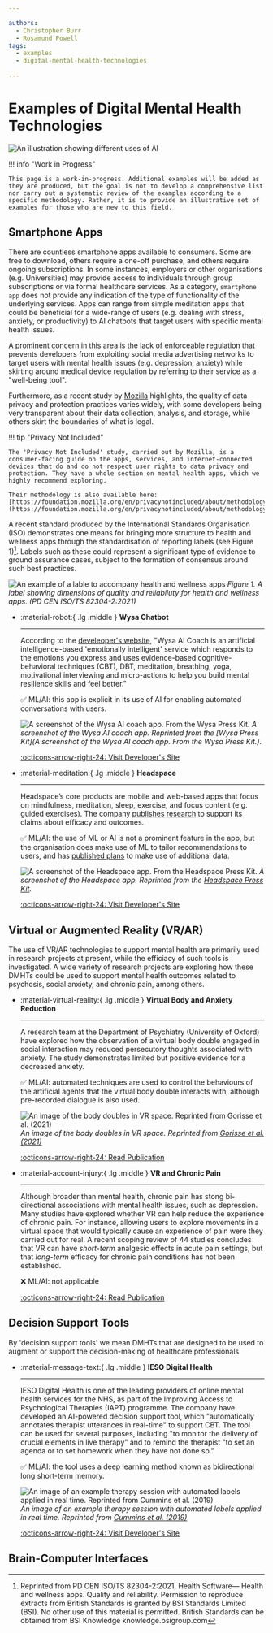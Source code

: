 ```yaml
---

authors:
  - Christopher Burr
  - Rosamund Powell
tags:
  - examples
  - digital-mental-health-technologies
 
---
```


# Examples of Digital Mental Health Technologies

![An illustration showing different uses of AI](https://raw.githubusercontent.com/alan-turing-institute/trustworthy-assurance/main/docs/assets/images/artificial-intelligence.png)

!!! info "Work in Progress"

    This page is a work-in-progress. Additional examples will be added as they are produced, but the goal is not to develop a comprehensive list nor carry out a systematic review of the examples according to a specific methodology. Rather, it is to provide an illustrative set of examples for those who are new to this field.
    
## Smartphone Apps

There are countless smartphone apps available to consumers. Some are free to download, others require a one-off purchase, and others require ongoing subscriptions. In some instances, employers or other organisations (e.g. Universities) may provide access to individuals through group subscriptions or via formal healthcare services. As a category, `smartphone app` does not provide any indication of the type of functionality of the underlying services. Apps can range from simple meditation apps that could be beneficial for a wide-range of users (e.g. dealing with stress, anxiety, or productivity) to AI chatbots that target users with specific mental health issues. 

A prominent concern in this area is the lack of enforceable regulation that prevents developers from exploiting social media advertising networks to target users with mental health issues (e.g. depression, anxiety) while skirting around medical device regulation by referring to their service as a "well-being tool".

Furthermore, as a recent study by [Mozilla](https://foundation.mozilla.org/en/privacynotincluded/) highlights, the quality of data privacy and protection practices varies widely, with some developers being very transparent about their data collection, analysis, and storage, while others skirt the boundaries of what is legal.

!!! tip "Privacy Not Included"

    The 'Privacy Not Included' study, carried out by Mozilla, is a consumer-facing guide on the apps, services, and internet-connected devices that do and do not respect user rights to data privacy and protection. They have a whole section on mental health apps, which we highly recommend exploring. 
    
    Their methodology is also available here: [https://foundation.mozilla.org/en/privacynotincluded/about/methodology/](https://foundation.mozilla.org/en/privacynotincluded/about/methodology/)

A recent standard produced by the International Standards Organisation (ISO) demonstrates one means for bringing more structure to health and wellness apps through the standardisation of reporting labels (see Figure 1)[^iso]. Labels such as these could represent a significant type of evidence to ground assurance cases, subject to the formation of consensus around such best practices.

[^iso]: Reprinted from PD CEN ISO/TS 82304-2:2021, Health Software— Health and wellness apps. Quality and reliability. Permission to reproduce extracts from British Standards is granted by BSI Standards Limited (BSI). No other use of this material is permitted.  British Standards can be obtained from BSI Knowledge knowledge.bsigroup.com

![An example of a lable to accompany health and wellness apps](https://raw.githubusercontent.com/alan-turing-institute/trustworthy-assurance/main/docs/assets/images/applabel.png)
*Figure 1. A label showing dimensions of quality and reliabiluty for health and wellness apps. (PD CEN ISO/TS 82304-2:2021)*

<div class="grid cards" markdown>

-   :material-robot:{ .lg .middle } __Wysa Chatbot__

    ---

    According to the [develeoper's website](https://www.wysa.io/faq[), "Wysa AI Coach is an artificial intelligence-based 'emotionally intelligent' service which responds to the emotions you express and uses evidence-based cognitive-behavioral techniques (CBT), DBT, meditation, breathing, yoga, motivational interviewing and micro-actions to help you build mental resilience skills and feel better."

    ✅ ML/AI: this app is explicit in its use of AI for enabling automated conversations with users.

    ![A screenshot of the Wysa AI coach app. From the Wysa Press Kit.](https://raw.githubusercontent.com/alan-turing-institute/trustworthy-assurance/main/docs/assets/images/wysa.jpg)
    *A screenshot of the Wysa AI coach app. Reprinted from the [Wysa Press Kit](A screenshot of the Wysa AI coach app. From the Wysa Press Kit.).*
    
    [:octicons-arrow-right-24: Visit Developer's Site](https://www.wysa.io)

-   :material-meditation:{ .lg .middle } __Headspace__

    ---

    Headspace’s core products are mobile and web-based apps that focus on mindfulness, meditation, sleep, exercise, and focus content (e.g. guided exercises). The company [publishes research](https://www.headspace.com/science) to support its claims about efficacy and outcomes.

    ✅ ML/AI: the use of ML or AI is not a prominent feature in the app, but the organisation does make use of ML to tailor recommendations to users, and has [published plans](https://headspace.medium.com/infrastructure-design-for-real-time-machine-learning-inference-e140793d6741) to make use of additional data.

    ![A screenshot of the Headspace app. From the Headspace Press Kit.](https://raw.githubusercontent.com/alan-turing-institute/trustworthy-assurance/main/docs/assets/images/headspace.jpg)
    *A screenshot of the Headspace app. Reprinted from the [Headspace Press Kit](https://www.headspace.com/press-and-media).*
    
    [:octicons-arrow-right-24: Visit Developer's Site](https://www.headspace.com)
    
</div> 


## Virtual or Augmented Reality (VR/AR)

The use of VR/AR technologies to support mental health are primarily used in research projects at present, while the efficiacy of such tools is investigated. A wide variety of research projects are exploring how these DMHTs could be used to support mental health outcomes related to psychosis, social anxiety, and chronic pain, among others.

<div class="grid cards" markdown>

-   :material-virtual-reality:{ .lg .middle } __Virtual Body and Anxiety Reduction__

    ---

    A research team at the Department of Psychiatry (University of Oxford) have explored how the observation of a virtual body double engaged in social interaction may reduced persecutory thoughts associated with anxiety. The study demonstrates limited but positive evidence for a decreased anxiety.

    ✅ ML/AI: automated techniques are used to control the behaviours of the artificial agents that the virtual body double interacts with, although pre-recorded dialogue is also used.

    ![An image of the body doubles in VR space. Reprinted from Gorisse et al. (2021)](https://raw.githubusercontent.com/alan-turing-institute/trustworthy-assurance/main/docs/assets/images/vr-freeman.jpg)
    *An image of the body doubles in VR space. Reprinted from [Gorisse et al. (2021)](https://www.nature.com/articles/s41598-021-03373-x)* 

    [:octicons-arrow-right-24: Read Publication](https://www.nature.com/articles/s41598-021-03373-x)

-   :material-account-injury:{ .lg .middle } __VR and Chronic Pain__

    ---

    Although broader than mental health, chronic pain has stong bi-directional associations with mental health issues, such as depression. Many studies have explored whether VR can help reduce the experience of chronic pain. For instance, allowing users to explore movements in a virtual space that would typically cause an experience of pain were they carried out for real. A recent scoping review of 44 studies concludes that VR can have *short-term* analgesic effects in acute pain settings, but that *long-term* efficacy for chronic pain conditions has not been established. 
    
    ❌ ML/AI: not applicable

    [:octicons-arrow-right-24: Read Publication](https://academic.oup.com/painmedicine/article-abstract/23/1/105/6321464?login=false)
    
</div> 

## Decision Support Tools

By 'decision support tools' we mean DMHTs that are designed to be used to augment or support the decision-making of healthcare professionals.

<div class="grid cards" markdown>

-   :material-message-text:{ .lg .middle } __IESO Digital Health__

    ---

    IESO Digital Health is one of the leading providers of online mental health services for the NHS, as part of the Improving Access to Psychological Therapies (IAPT) programme. The company have developed an AI-powered decision support tool, which "automatically annotates therapist utterances in real-time" to support CBT. The tool can be used for several purposes, including "to monitor the delivery of crucial elements in live therapy" and to remind the therapist "to set an agenda or to set homework when they have not done so."

    ✅ ML/AI: the tool uses a deep learning method known as bidirectional long short-term memory.

    ![An image of an example therapy session with automated labels applied in real time. Reprinted from Cummins et al. (2019)](https://raw.githubusercontent.com/alan-turing-institute/trustworthy-assurance/main/docs/assets/images/ieso.png)
    *An image of an example therapy session with automated labels applied in real time. Reprinted from [Cummins et al. (2019)](https://doi.org/10.1145/3308558.3314128)*

    [:octicons-arrow-right-24: Visit Developer's Site](https://www.iesohealth.com/)
    
</div> 

## Brain-Computer Interfaces
